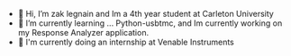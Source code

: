 - 👋 Hi, I’m zak legnain and Im a 4th year student at Carleton University
- 🌱 I’m currently learning ... Python-usbtmc, and Im currently working on my Response Analyzer application.
- 🌱 I'm currently doing an internship at Venable Instruments

<!---
zlegnain/zlegnain is a ✨ special ✨ repository because its `README.md` (this file) appears on your GitHub profile.
You can click the Preview link to take a look at your changes.
--->
